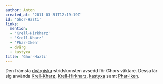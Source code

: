 ```yaml
---
author: Anton
created_at: '2011-03-31T12:19:19Z'
id: 'Ghor-Hazti'
links:
  mention:
  - 'Krell-Hirkharz'
  - 'Krell-Kharz'
  - 'Phar-Iken'
  - dvärg
  - kastyxa
title: 'Ghor-Hazti'
---
```


Den främsta [dvärgiska] stridskonsten avsedd för Ghors väktare. Dessa lär sig använda [Krell-Kharz],
[Krell-Hirkharz], [kastyxa] samt [Phar-Iken].

  [dvärgiska]: dvärg
  [Krell-Kharz]: Krell-Kharz
  [Krell-Hirkharz]: Krell-Hirkharz
  [kastyxa]: kastyxa
  [Phar-Iken]: Phar-Iken
